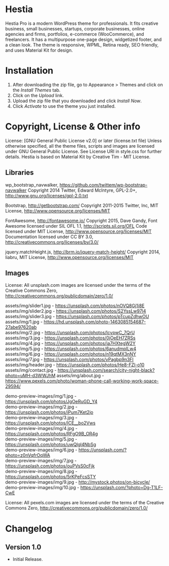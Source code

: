 # Hestia #
Hestia Pro is a modern WordPress theme for professionals. It fits creative business, small businesses, startups, corporate businesses, online agencies and firms, portfolios, e-commerce (WooCommerce), and freelancers. It has a multipurpose one-page design, widgetized footer, and a clean look. The theme is responsive, WPML, Retina ready, SEO friendly, and uses Material Kit for design.
# Installation #
1. After downloading the zip file, go to Appearance > Themes and click on the *Install Themes* tab.
2. Click on the *Upload* link.
3. Upload the zip file that you downloaded and click *Install Now*.
4. Click *Activate* to use the theme you just installed.

# Copyright, License & Other info #

License: [GNU General Public License v2.0] or later (license.txt file)
Unless otherwise specified, all the theme files, scripts and images are licensed under GNU General Public License. See License URI in style.css for further details.
Hestia is based on Material Kit by Creative Tim - MIT License.

## Libraries ##

wp_bootstrap_navwalker, https://github.com/twittem/wp-bootstrap-navwalker
Copyright 2014 Twitter, Edward McIntyre, GPL-2.0+, http://www.gnu.org/licenses/gpl-2.0.txt

Bootstrap, http://getbootstrap.com/
Copyright 2011-2015 Twitter, Inc, MIT License, http://www.opensource.org/licenses/MIT

FontAwesome, http://fontawesome.io/
Copyright 2015, Dave Gandy,
Font Awesome licensed under SIL OFL 1.1, http://scripts.sil.org/OFL
Code licensed under MIT License, http://www.opensource.org/licenses/MIT
Documentation licensed under CC BY 3.0, http://creativecommons.org/licenses/by/3.0/

jquery.matchHeight.js, http://brm.io/jquery-match-height/
Copyright 2014, liabru, MIT License, http://www.opensource.org/licenses/MIT

## Images ##

License: All unsplash.com images are licensed under the terms of the Creative Commons Zero, http://creativecommons.org/publicdomain/zero/1.0/


assets/img/slider1.jpg - https://unsplash.com/photos/nOVQ8Gj1i8E  
assets/img/slider2.jpg - https://unsplash.com/photos/S2YssLw97l4  
assets/img/slider3.jpg - https://unsplash.com/photos/pTcupZdhwOU  
assets/img/1.jpg - https://hd.unsplash.com/photo-1463085154687-27abe97620ab  
assets/img/2.jpg - https://unsplash.com/photos/IcypwC_7QrU  
assets/img/3.jpg - https://unsplash.com/photos/0jOeEH7ZRSs  
assets/img/4.jpg - https://unsplash.com/photos/ja7HXtegW2Y  
assets/img/5.jpg - https://unsplash.com/photos/6anudmpILw4  
assets/img/6.jpg - https://unsplash.com/photos/n19qtMX3nNY  
assets/img/7.jpg - https://unsplash.com/photos/vPagbp9n3FI  
assets/img/header.jpg - https://unsplash.com/photos/He8-FZl-o10  
assets/img/contact.jpg - https://unsplash.com/search/city-night-black?photo=uMH-d3WWJhM
assets/img/about.jpg - https://www.pexels.com/photo/woman-phone-call-working-work-space-29594/

demo-preview-images/img/1.jpg - https://unsplash.com/photos/JgOeRuGD_Y4  
demo-preview-images/img/2.jpg - https://unsplash.com/photos/iPum7Ket2jo  
demo-preview-images/img/3.jpg - https://unsplash.com/photos/ICE__bo2Vws  
demo-preview-images/img/4.jpg - https://unsplash.com/photos/RFgO9B_OR4g  
demo-preview-images/img/5.jpg - https://unsplash.com/photos/uwQlgl4NbSg  
demo-preview-images/img/6.jpg - https://unsplash.com/?photo=z0nVqfrOqWA  
demo-preview-images/img/7.jpg - https://unsplash.com/photos/ouPVsS0cFjk  
demo-preview-images/img/8.jpg - https://unsplash.com/photos/5rKPeFcsSTY  
demo-preview-images/img/9.jpg - http://mystock.photos/on-bicycle/  
demo-preview-images/img/10.jpg - https://unsplash.com/?photo=Dg-T1LF-CwE  



License: All pexels.com images are licensed under the terms of the Creative Commons Zero, http://creativecommons.org/publicdomain/zero/1.0/	



# Changelog #

## Version 1.0 ##

- Initial Release.